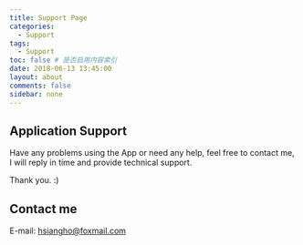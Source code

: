 ```yaml
---
title: Support Page
categories:
  - Support
tags:
  - Support
toc: false # 是否启用内容索引
date: 2018-06-13 13:45:00
layout: about
comments: false
sidebar: none
---
```


## Application Support
Have any problems using the App or need any help, feel free to contact me, I will reply in time and provide technical support.

Thank you. :)

## Contact me
E-mail: hsiangho@foxmail.com

